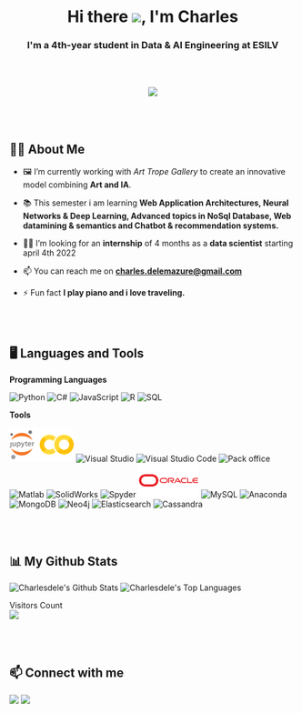 

<h1 align="center">Hi there <img src="https://raw.githubusercontent.com/MartinHeinz/MartinHeinz/master/wave.gif" width="30px">, I'm Charles</h1>
<h3 align="center">I'm a 4th-year student in Data & AI Engineering at ESILV</h3>

<br/>
<br/>

<p align="center"><img width="300px" height="auto" src="https://cdn.dribbble.com/users/330915/screenshots/3587000/media/343cb53c87e313181d99248d3071bc77.gif" height="300px"/></p>

<br/>
<br/>

## 🙋‍♂️ About Me

- 🖼️ I’m currently working with *Art Trope Gallery* to create an innovative model combining **Art and IA**.

- 📚 This semester i am learning **Web Application Architectures, Neural Networks & Deep Learning, Advanced topics in NoSql Database, Web datamining & semantics and Chatbot & recommendation systems.**

- 👨‍💻 I’m looking for an **internship** of 4 months as a **data scientist** starting april 4th 2022

- 📫 You can reach me on **charles.delemazure@gmail.com**

- ⚡ Fun fact **I play piano and i love traveling.**

<br/>
<br/>

## 🖥️ Languages and Tools

**Programming Languages**

<p align="left"> 
    <img title="Python" src="https://img.icons8.com/color/48/000000/python--v1.png"/>
    <img title="C#" src="https://img.icons8.com/color/48/000000/c-sharp-logo.png"/>
    <img title="JavaScript" src=https://img.icons8.com/color/50/000000/javascript--v1.png"/>
    <img title="R" src="https://img.icons8.com/external-becris-flat-becris/64/000000/external-r-data-science-becris-flat-becris.png"/>  
    <img title="SQL" src="https://img.icons8.com/nolan/64/sql.png"/>    
</p>

**Tools**

<p align="left"> 
    <img title="Jupyter & Google Colab Notebook" src="https://github.com/Nibleash/Nibleash/blob/master/images_logo/jupyter_colab.png" height=60/>
    <img title="Visual Studio" src="https://img.icons8.com/fluency/48/000000/visual-studio-2019.png"/>
    <img title="Visual Studio Code" src="https://img.icons8.com/fluency/48/000000/visual-studio-code-2019.png"/>
    <img title="Pack office" src="https://img.icons8.com/fluency/48/000000/microsoft-office-2019.png"/>
    <img title="Matlab" src="https://img.icons8.com/fluency/48/000000/matlab.png"/>
    <img title="SolidWorks" src="https://img.icons8.com/color/48/000000/solidworks.png"/>    
    <img title="Spyder" src="https://img.icons8.com/fluency/48/000000/spyder-ide.png"/>
    <img title="Oracle" src="https://github.com/Nibleash/Nibleash/blob/master/images_logo/oracle.png" height=60/>
    <img title="MySQL" src="https://img.icons8.com/color/48/000000/mysql-logo.png" height=60/>
    <img title="Anaconda" src="https://user-images.githubusercontent.com/63778269/137875440-f3f2e319-32f5-4cf9-ada6-6255da02ce86.png" height=60/>
    <img title="MongoDB" src="https://img.icons8.com/color/48/000000/mongodb.png"/>
    <img title ="Neo4j" src="https://img.icons8.com/external-tal-revivo-color-tal-revivo/24/000000/external-neo4j-a-graph-database-management-system-developed-logo-color-tal-revivo.png" height=40/>
    <img title ="Elasticsearch" src="https://img.icons8.com/color/48/000000/elasticsearch.png"/>
    <img title ="Cassandra" src="https://upload.wikimedia.org/wikipedia/commons/thumb/5/5e/Cassandra_logo.svg/800px-Cassandra_logo.svg.png" height=45/>
</p>

<br/>
<br/>

## 📊 My Github Stats

<img alt="Charlesdele's Github Stats" src="https://github-readme-streak-stats.herokuapp.com/?user=Charlesdele&theme=vue" /></a>
<img alt="Charlesdele's Top Languages" src="https://github-readme-stats.vercel.app/api/top-langs/?username=Charlesdele&theme=vue-dark&hide_border=True" /></a>

<p align="left"> 
  Visitors Count<br>
  <img src="https://profile-counter.glitch.me/Charlesdele/count.svg" />
</p>


<br/>
<br/>

## 📫 Connect with me

<p align="left">

<a href = "https://www.linkedin.com/in/charles-delemazure-341608123/"><img src="https://img.icons8.com/ios-filled/50/000000/linkedin.png"/></a>
<a href="mailto:charles.delemazure@gmail.com?Subject=Github%20%3A%20"><img src="https://img.icons8.com/ios-filled/50/000000/new-post.png"/></a>

</p>


